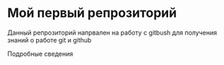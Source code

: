 # Мой первый репрозиторий
Данный репрозиторий напрвален на работу с gitbush для получения знаний о работе git и github

Подробные сведения

